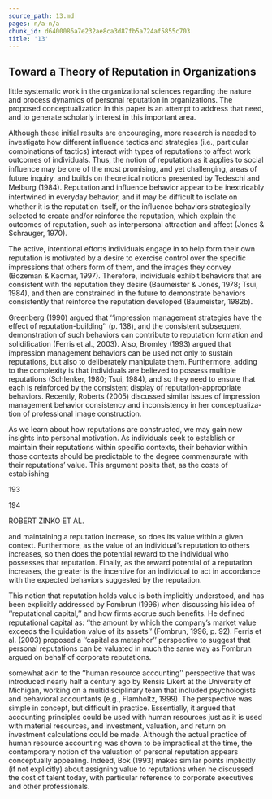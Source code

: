 ```yaml
---
source_path: 13.md
pages: n/a-n/a
chunk_id: d6400086a7e232ae8ca3d87fb5a724af5855c703
title: '13'
---
```

## Toward a Theory of Reputation in Organizations

little systematic work in the organizational sciences regarding the nature and process dynamics of personal reputation in organizations. The proposed conceptualization in this paper is an attempt to address that need, and to generate scholarly interest in this important area.

Although these initial results are encouraging, more research is needed to investigate how different inﬂuence tactics and strategies (i.e., particular combinations of tactics) interact with types of reputations to affect work outcomes of individuals. Thus, the notion of reputation as it applies to social inﬂuence may be one of the most promising, and yet challenging, areas of future inquiry, and builds on theoretical notions presented by Tedeschi and Melburg (1984). Reputation and inﬂuence behavior appear to be inextricably intertwined in everyday behavior, and it may be difﬁcult to isolate on whether it is the reputation itself, or the inﬂuence behaviors strategically selected to create and/or reinforce the reputation, which explain the outcomes of reputation, such as interpersonal attraction and affect (Jones & Schrauger, 1970).

The active, intentional efforts individuals engage in to help form their own reputation is motivated by a desire to exercise control over the speciﬁc impressions that others form of them, and the images they convey (Bozeman & Kacmar, 1997). Therefore, individuals exhibit behaviors that are consistent with the reputation they desire (Baumeister & Jones, 1978; Tsui, 1984), and then are constrained in the future to demonstrate behaviors consistently that reinforce the reputation developed (Baumeister, 1982b).

Greenberg (1990) argued that ‘‘impression management strategies have the effect of reputation-building’’ (p. 138), and the consistent subsequent demonstration of such behaviors can contribute to reputation formation and solidiﬁcation (Ferris et al., 2003). Also, Bromley (1993) argued that impression management behaviors can be used not only to sustain reputations, but also to deliberately manipulate them. Furthermore, adding to the complexity is that individuals are believed to possess multiple reputations (Schlenker, 1980; Tsui, 1984), and so they need to ensure that each is reinforced by the consistent display of reputation-appropriate behaviors. Recently, Roberts (2005) discussed similar issues of impression management behavior consistency and inconsistency in her conceptualiza- tion of professional image construction.

As we learn about how reputations are constructed, we may gain new insights into personal motivation. As individuals seek to establish or maintain their reputations within speciﬁc contexts, their behavior within those contexts should be predictable to the degree commensurate with their reputations’ value. This argument posits that, as the costs of establishing

193

194

ROBERT ZINKO ET AL.

and maintaining a reputation increase, so does its value within a given context. Furthermore, as the value of an individual’s reputation to others increases, so then does the potential reward to the individual who possesses that reputation. Finally, as the reward potential of a reputation increases, the greater is the incentive for an individual to act in accordance with the expected behaviors suggested by the reputation.

This notion that reputation holds value is both implicitly understood, and has been explicitly addressed by Fombrun (1996) when discussing his idea of ‘‘reputational capital,’’ and how ﬁrms accrue such beneﬁts. He deﬁned reputational capital as: ‘‘the amount by which the company’s market value exceeds the liquidation value of its assets’’ (Fombrun, 1996, p. 92). Ferris et al. (2003) proposed a ‘‘capital as metaphor’’ perspective to suggest that personal reputations can be valuated in much the same way as Fombrun argued on behalf of corporate reputations.

somewhat akin to the ‘‘human resource accounting’’ perspective that was introduced nearly half a century ago by Rensis Likert at the University of Michigan, working on a multidisciplinary team that included psychologists and behavioral accountants (e.g., Flamholtz, 1999). The perspective was simple in concept, but difﬁcult in practice. Essentially, it argued that accounting principles could be used with human resources just as it is used with material resources, and investment, valuation, and return on investment calculations could be made. Although the actual practice of human resource accounting was shown to be impractical at the time, the contemporary notion of the valuation of personal reputation appears conceptually appealing. Indeed, Bok (1993) makes similar points implicitly (if not explicitly) about assigning value to reputations when he discussed the cost of talent today, with particular reference to corporate executives and other professionals.
